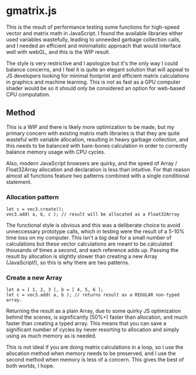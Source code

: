 # gmatrix.js

This is the result of performance testing some functions for high-speed vector and matrix math in JavaScript. I found the available libraries either used variables wastefully, leading to unneeded garbage collection calls, and I needed an efficient and minimalistic approach that would interface well with webGL, and this is the WIP result.

The style is very restrictive and I apologize but it's the only way I could balance concerns, and I feel it is quite an elegant solution that will appeal to JS developers looking for minimal footprint and efficient matrix calculations in graphics and machine learning. This is *not* as fast as a GPU computer shader would be so it should only be considered an option for web-based CPU computation.

## Method

This is a WIP and there is likely more optimization to be made, but my primary concern with existing matrix math libraries is that they are quite wasteful with variable allocation, resulting in heavy garbage collection, and this needs to be balanced with bare-bones calculation in order to correctly balance memory usage with CPU cycles.

Also, modern JavaScript browsers are quirky, and the speed of Array / Float32Array allocation and declaration is less than intuitive. For that reason almost all functions feature two patterns combined with a single conditional statement.

### Allocation pattern
```
let c = vec3.create();
vec3.add( a, b, c ); // result will be allocated as a Float32Array
```

The functional style is obvious and this was a deliberate choice to avoid unneccessary prototype calls, which in testing were the result of a 5-10% time loss on my computer. This isn't a big deal for a small number of calculations but these vector calculations are meant to be calculated thousands of times a second, and each reference adds up. Passing the result by allocation is slightly slower than creating a new Array (JavaScript!), so this is why there are two patterns.

### Create a new Array
```
let a = [ 1, 2, 3 ], b = [ 4, 5, 6 ];
let c = vec3.add( a, b ); // returns result as a REGULAR non-typed array.
```

Returning the result as a plain Array, due to some quirky JS optimization behind the scenes, is significantly (50%+) faster than allocation, and much faster than creating a typed array. This means that you can save a significant number of cycles by never resorting to allocation and simply using as much memory as is needed.

This is not ideal if you are doing matrix calculations in a loop, so I use the allocation method when memory needs to be preserved, and I use the second method when memory is less of a concern. This gives the best of both worlds, I hope.
